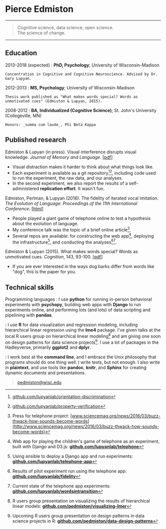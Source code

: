 Pierce Edmiston
===============

----

> Cognitive science, data science, open science.\
> The science of change.

----

Education
---------

2013-2018 (expected)
:   **PhD, Psychology**; University of Wisconsin-Madison

    Concentration in Cognitive and Cognitive Neuroscience. Advised by Dr. Gary Lupyan.

2012-2013
:   **MS, Psychology**; University of Wisconsin-Madison

    Thesis work published as "What makes words special? Words as unmotivated cues" (Edmiston & Lupyan, 2015).

2008-2012
:   **BA, Individualized (Cognitive Science)**; St. John's University (Collegeville, MN)

    Honors: _summa cum laude_, Phi Beta Kappa

Published research
------------------

Edmiston & Lupyan (in press). Visual interference disrupts visual knowledge. _Journal of Memory and Language_. [[pdf](http://sapir.psych.wisc.edu/papers/edmiston_lupyan_JML.pdf)]

- Visual distraction makes it harder to think about what things look like.
- Each experiment is available as a git repository[^orientation][^property], including code used to run the experiment, the raw data, and our analyses.
- In the second experiment, we also report the results of a self-administered **replication effort**. It wasn't fun.

Edmiston, Perlman, & Lupyan (2016). The fidelity of iterated vocal imitation. _The Evolution of Language: Proceedings of the 11th International Conference_. [[html](http://evolang.org/neworleans/papers/189.html)]

- People played a giant game of telephone online to test a hypothesis about the evolution of language.
- My conference talk was the topic of a brief online article[^article].
- Several repos are available: for constructing the web app[^django], deploying the infrastructure[^ansible], and conducting the analyses[^pilot][^current].

Edmiston & Lupyan (2015). What makes words special? Words as unmotivated cues. _Cognition_, 143, 93-100. [[pdf](http://sapir.psych.wisc.edu/papers/edmiston_lupyan_2015_motivated.pdf)]

- If you are ever interested in the ways dog barks differ from words like "dog", this is the paper for you.

Technical skills
----------------

Programming languages
:   I use **python** for running in-person behavioral experiments with **psychopy**, building web apps with **Django** to run experiments online, and performing lots (and lots) of data scripting and pipelining with **pandas**.

:   I use **R** for data visualization and regression modeling, including hierarchical linear regression using the **lme4** package. I've given talks at the local R users group on hierarchical linear modeling[^linear] and am giving one soon on design patterns for data science projects[^design]. I use a lot of packages in the Hadleyverse, primarily **ggplot2** and **dplyr**.

:   I work best at the **command line**, and I embrace the Unix philosophy that programs should do one thing well. I write tests, but not enough. I also write in **plaintext**, and use tools like **pandoc**, **knitr**, and **Sphinx** for creating dynamic documents and presentations.

[^orientation]: [github.com/lupyanlab/orientation-discrimination](http://github.com/lupyanlab/orientation-discrimination)
[^property]: [github.com/lupyanlab/property-verification](http://github.com/lupyanlab/property-verification)
[^django]: Web app for playing the children's game of telephone as an experiment, built with Django and D3.js: [**github.com/lupyanlab/telephone**](http://github.com/lupyanlab/telephone)
[^ansible]: Using ansible to deploy a Django app and run experiments: [**github.com/lupyanlab/telephone-app**](http://github.com/lupyanlab/telephone-app)
[^pilot]: Results of pilot experiment run using the telephone app: [**github.com/lupyanlab/fidelity**](https://github.com/lupyanlab/fidelity)
[^current]: Current state of the telephone app experiments: [**github.com/lupyanlab/wordsintransition**](https://github.com/lupyanlab/wordsintransition)
[^article]: Press for telephone project: [www.sciencemag.org/news/2016/03/buzz-thwack-how-sounds-become-words](http://www.sciencemag.org/news/2016/03/buzz-thwack-how-sounds-become-words)
[^linear]: R users group presentation on visualizing the results of hierarchical linear models: [**github.com/pedmiston/visualizing-lmer**](https://github.com/pedmiston/visualizing-lmer)
[^design]: Upcoming R users group presentation on design patterns in data science projects in R: [**github.com/pedmiston/data-design-patterns**](https://github.com/pedmiston/data-design-patterns)

> <pedmiston@wisc.edu>
